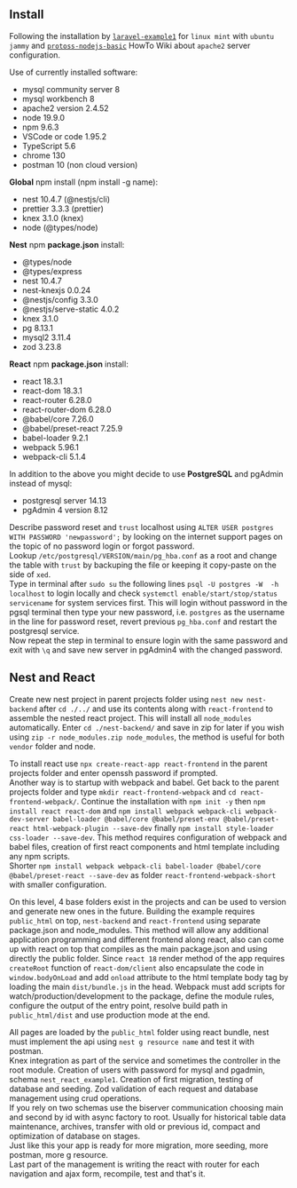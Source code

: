 ## Install

Following the installation by [`laravel-example1`](https://github.com/ZetaRet/laravel-example1/) for `linux mint` with `ubuntu jammy` and [`protoss-nodejs-basic`](https://github.com/ZetaRet/protoss-nodejs-basic/) HowTo Wiki about `apache2` server configuration.  

Use of currently installed software:  
- mysql community server 8  
- mysql workbench 8  
- apache2 version 2.4.52  
- node 19.9.0  
- npm 9.6.3  
- VSCode or code 1.95.2  
- TypeScript 5.6  
- chrome 130  
- postman 10 (non cloud version)  

__Global__ npm install (npm install -g name):  
- nest 10.4.7 (@nestjs/cli)  
- prettier 3.3.3 (prettier)  
- knex 3.1.0 (knex)  
- node (@types/node)  

__Nest__ npm __package.json__ install:  
- @types/node  
- @types/express  
- nest 10.4.7  
- nest-knexjs 0.0.24  
- @nestjs/config 3.3.0  
- @nestjs/serve-static 4.0.2  
- knex 3.1.0  
- pg 8.13.1  
- mysql2 3.11.4  
- zod 3.23.8  

__React__ npm __package.json__ install:  
- react 18.3.1  
- react-dom 18.3.1  
- react-router 6.28.0  
- react-router-dom 6.28.0  
- @babel/core 7.26.0  
- @babel/preset-react 7.25.9  
- babel-loader 9.2.1  
- webpack 5.96.1  
- webpack-cli 5.1.4  

In addition to the above you might decide to use __PostgreSQL__ and pgAdmin instead of mysql:  
- postgresql server 14.13  
- pgAdmin 4 version 8.12  


Describe password reset and `trust` localhost using `ALTER USER postgres WITH PASSWORD 'newpassword';` by looking on the internet support pages on the topic of no password login or forgot password.  
Lookup `/etc/postgresql/VERSION/main/pg_hba.conf` as a root and change the table with `trust` by backuping the file or keeping it copy-paste on the side of `xed`.  
Type in terminal after `sudo su` the following lines `psql -U postgres -W  -h localhost` to login locally and check `systemctl enable/start/stop/status servicename` for system services first. This will login without password in the pgsql terminal then type your new password, i.e. `postgres` as the username in the line for password reset, revert previous `pg_hba.conf` and restart the postgresql service.  
Now repeat the step in terminal to ensure login with the same password and exit with `\q` and save new server in pgAdmin4 with the changed password.  

## Nest and React

Create new nest project in parent projects folder using `nest new nest-backend` after `cd ./../` and use its contents along with `react-frontend` to assemble the nested react project. This will install all `node_modules` automatically. Enter `cd ./nest-backend/` and save in zip for later if you wish using `zip -r node_modules.zip node_modules`, the method is useful for both `vendor` folder and node.  

To install react use `npx create-react-app react-frontend` in the parent projects folder and enter openssh password if prompted.  
Another way is to startup with webpack and babel. Get back to the parent projects folder and type `mkdir react-frontend-webpack` and `cd react-frontend-webpack/`. Continue the installation with `npm init -y` then `npm install react react-dom` and `npm install webpack webpack-cli webpack-dev-server babel-loader @babel/core @babel/preset-env @babel/preset-react html-webpack-plugin --save-dev` finally `npm install style-loader css-loader --save-dev`. This method requires configuration of webpack and babel files, creation of first react components and html template including any npm scripts.  
Shorter `npm install webpack webpack-cli babel-loader @babel/core @babel/preset-react --save-dev` as folder `react-frontend-webpack-short` with smaller configuration.  

On this level, 4 base folders exist in the projects and can be used to version and generate new ones in the future. Building the example requires `public_html` on top, `nest-backend` and `react-frontend` using separate package.json and node_modules. This method will allow any additional application programming and different frontend along react, also can come up with react on top that compiles as the main package.json and using directly the public folder. Since `react 18` render method of the app requires `createRoot` function of `react-dom/client` also encapsulate the code in `window.bodyOnLoad` and add `onload` attribute to the html template body tag by loading the main `dist/bundle.js` in the head. Webpack must add scripts for watch/production/development to the package, define the module rules, configure the output of the entry point, resolve build path in `public_html/dist` and use production mode at the end.  

All pages are loaded by the `public_html` folder using react bundle, nest must implement the api using `nest g resource name` and test it with postman.  
Knex integration as part of the service and sometimes the controller in the root module. Creation of users with password for mysql and pgadmin, schema `nest_react_example1`. Creation of first migration, testing of database and seeding. Zod validation of each request and database management using crud operations.  
If you rely on two schemas use the biserver communication choosing main and second by id with async factory to root. Usually for historical table data maintenance, archives, transfer with old or previous id, compact and optimization of database on stages.  
Just like this your app is ready for more migration, more seeding, more postman, more g resource.  
Last part of the management is writing the react with router for each navigation and ajax form, recompile, test and that's it.  
